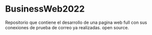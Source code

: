 # BusinessWeb2022
Repositorio que contiene el desarrollo de una pagina web full con sus conexiones de prueba de correo ya realizadas.
open source.
